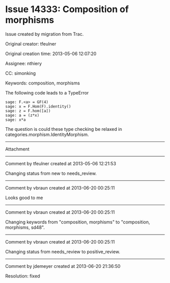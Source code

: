 # Issue 14333: Composition of morphisms

Issue created by migration from Trac.

Original creator: tfeulner

Original creation time: 2013-05-06 12:07:20

Assignee: nthiery

CC:  simonking

Keywords: composition, morphisms

The following code leads to a TypeError


```
sage: F.<a> = GF(4)
sage: x = F.Hom(F).identity()
sage: z = F.hom([a])
sage: a = (z*x)
sage: x*a
```


The question is could these type checking be relaxed in categories.morphism.IdentityMorphism.


---

Attachment


---

Comment by tfeulner created at 2013-05-06 12:21:53

Changing status from new to needs_review.


---

Comment by vbraun created at 2013-06-20 00:25:11

Looks good to me


---

Comment by vbraun created at 2013-06-20 00:25:11

Changing keywords from "composition, morphisms" to "composition, morphisms, sd48".


---

Comment by vbraun created at 2013-06-20 00:25:11

Changing status from needs_review to positive_review.


---

Comment by jdemeyer created at 2013-06-20 21:36:50

Resolution: fixed
